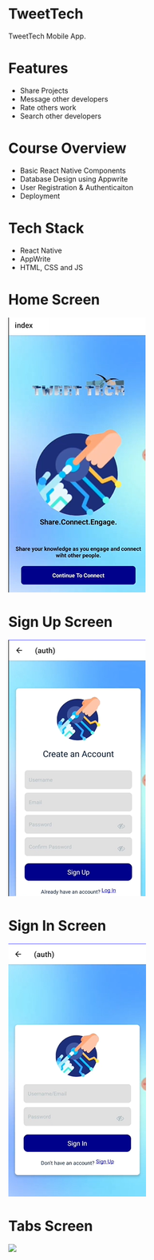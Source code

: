 # TweetTech
TweetTech Mobile App.

# Features
* Share Projects
* Message other developers
* Rate others work
* Search other developers

# Course Overview
* Basic React Native Components
* Database Design using Appwrite
* User Registration & Authenticaiton
* Deployment

# Tech Stack
* React Native
* AppWrite
* HTML, CSS and JS

# Home Screen
<img src="assets/images/onboarding.png">  

# Sign Up Screen
<img src="assets/images/signup.png">  

# Sign In Screen
<img src="assets/images/login.png">  

# Tabs Screen
<img src="assets/images/tabs.png">  
